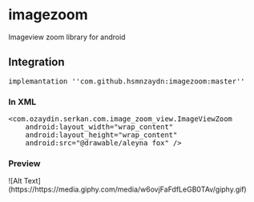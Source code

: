 # imagezoom
Imageview zoom library for android

<h2>Integration </h2>
</pr>

<div class="highlight highlight-source-groovy-gradle"><pre>implemantation <span class="pl-s"><span class="pl-pds">'</span>'com.github.hsmnzaydn:imagezoom:master'<span class="pl-pds">'</span></span></pre></div>

<h3>In XML </h3>
</pr>

<div class="highlight highlight-text-xml"><pre>&lt;<span class="pl-ent">com</span>.ozaydin.serkan.com.image_zoom_view.ImageViewZoom
    <span class="pl-e">android</span><span class="pl-e">:</span><span class="pl-e">layout_width</span>=<span class="pl-s"><span class="pl-pds">"</span>wrap_content<span class="pl-pds">"</span></span>
    <span class="pl-e">android</span><span class="pl-e">:</span><span class="pl-e">layout_height</span>=<span class="pl-s"><span class="pl-pds">"</span>wrap_content<span class="pl-pds">"</span></span>
    <span class="pl-e">android</span><span class="pl-e">:</span><span class="pl-e">src</span>=<span class="pl-s"><span class="pl-pds">"</span>@drawable/aleyna_fox<span class="pl-pds">"</span></span> /&gt;</pre></div>


<h3>Preview </h3>
</pr>
![Alt Text](https://https://media.giphy.com/media/w6ovjFaFdfLeGB0TAv/giphy.gif)


